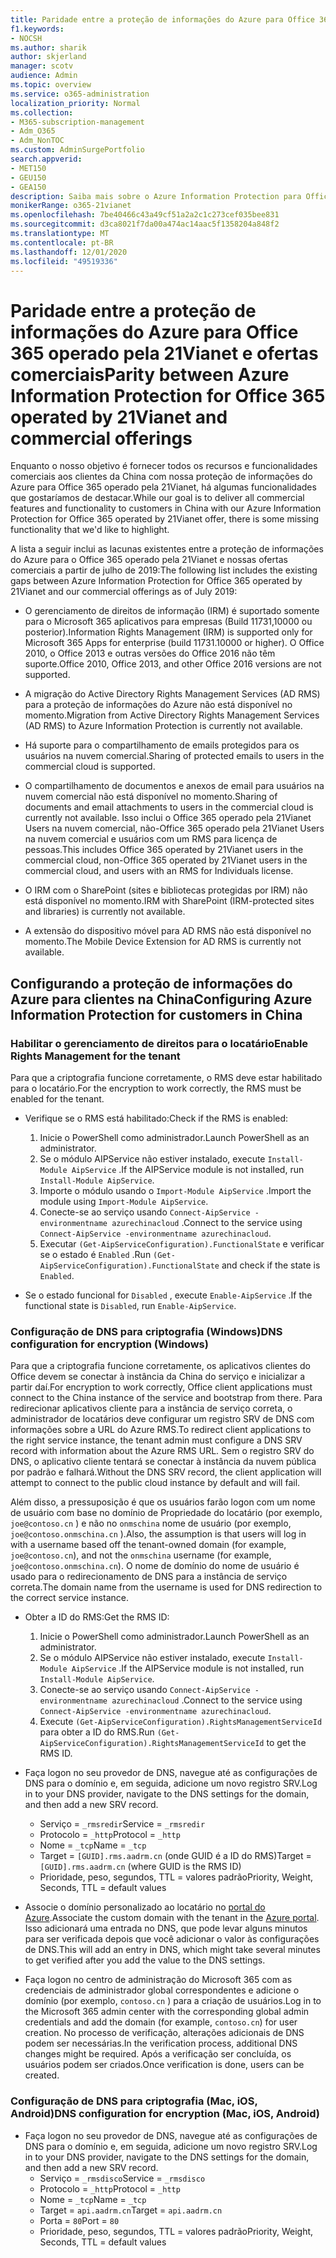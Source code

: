 ```yaml
---
title: Paridade entre a proteção de informações do Azure para Office 365 operado pela 21Vianet e ofertas comerciais
f1.keywords:
- NOCSH
ms.author: sharik
author: skjerland
manager: scotv
audience: Admin
ms.topic: overview
ms.service: o365-administration
localization_priority: Normal
ms.collection:
- M365-subscription-management
- Adm_O365
- Adm_NonTOC
ms.custom: AdminSurgePortfolio
search.appverid:
- MET150
- GEU150
- GEA150
description: Saiba mais sobre o Azure Information Protection para Office 365 operado pela 21Vianet e como configurá-lo para os clientes da China.
monikerRange: o365-21vianet
ms.openlocfilehash: 7be40466c43a49cf51a2a2c1c273cef035bee831
ms.sourcegitcommit: d3ca8021f7da00a474ac14aac5f1358204a848f2
ms.translationtype: MT
ms.contentlocale: pt-BR
ms.lasthandoff: 12/01/2020
ms.locfileid: "49519336"
---
```

# <a name="parity-between-azure-information-protection-for-office-365-operated-by-21vianet-and-commercial-offerings"></a><span data-ttu-id="542e0-103">Paridade entre a proteção de informações do Azure para Office 365 operado pela 21Vianet e ofertas comerciais</span><span class="sxs-lookup"><span data-stu-id="542e0-103">Parity between Azure Information Protection for Office 365 operated by 21Vianet and commercial offerings</span></span>

<span data-ttu-id="542e0-104">Enquanto o nosso objetivo é fornecer todos os recursos e funcionalidades comerciais aos clientes da China com nossa proteção de informações do Azure para Office 365 operado pela 21Vianet, há algumas funcionalidades que gostaríamos de destacar.</span><span class="sxs-lookup"><span data-stu-id="542e0-104">While our goal is to deliver all commercial features and functionality to customers in China with our Azure Information Protection for Office 365 operated by 21Vianet offer, there is some missing functionality that we'd like to highlight.</span></span>

<span data-ttu-id="542e0-105">A lista a seguir inclui as lacunas existentes entre a proteção de informações do Azure para o Office 365 operado pela 21Vianet e nossas ofertas comerciais a partir de julho de 2019:</span><span class="sxs-lookup"><span data-stu-id="542e0-105">The following list includes the existing gaps between Azure Information Protection for Office 365 operated by 21Vianet and our commercial offerings as of July 2019:</span></span>

- <span data-ttu-id="542e0-106">O gerenciamento de direitos de informação (IRM) é suportado somente para o Microsoft 365 aplicativos para empresas (Build 11731,10000 ou posterior).</span><span class="sxs-lookup"><span data-stu-id="542e0-106">Information Rights Management (IRM) is supported only for Microsoft 365 Apps for enterprise (build 11731.10000 or higher).</span></span> <span data-ttu-id="542e0-107">O Office 2010, o Office 2013 e outras versões do Office 2016 não têm suporte.</span><span class="sxs-lookup"><span data-stu-id="542e0-107">Office 2010, Office 2013, and other Office 2016 versions are not supported.</span></span>

- <span data-ttu-id="542e0-108">A migração do Active Directory Rights Management Services (AD RMS) para a proteção de informações do Azure não está disponível no momento.</span><span class="sxs-lookup"><span data-stu-id="542e0-108">Migration from Active Directory Rights Management Services (AD RMS) to Azure Information Protection is currently not available.</span></span>
  
- <span data-ttu-id="542e0-109">Há suporte para o compartilhamento de emails protegidos para os usuários na nuvem comercial.</span><span class="sxs-lookup"><span data-stu-id="542e0-109">Sharing of protected emails to users in the commercial cloud is supported.</span></span>
  
- <span data-ttu-id="542e0-110">O compartilhamento de documentos e anexos de email para usuários na nuvem comercial não está disponível no momento.</span><span class="sxs-lookup"><span data-stu-id="542e0-110">Sharing of documents and email attachments to users in the commercial cloud is currently not available.</span></span> <span data-ttu-id="542e0-111">Isso inclui o Office 365 operado pela 21Vianet Users na nuvem comercial, não-Office 365 operado pela 21Vianet Users na nuvem comercial e usuários com um RMS para licença de pessoas.</span><span class="sxs-lookup"><span data-stu-id="542e0-111">This includes Office 365 operated by 21Vianet users in the commercial cloud, non-Office 365 operated by 21Vianet users in the commercial cloud, and users with an RMS for Individuals license.</span></span>
  
- <span data-ttu-id="542e0-112">O IRM com o SharePoint (sites e bibliotecas protegidas por IRM) não está disponível no momento.</span><span class="sxs-lookup"><span data-stu-id="542e0-112">IRM with SharePoint (IRM-protected sites and libraries) is currently not available.</span></span>
  
- <span data-ttu-id="542e0-113">A extensão do dispositivo móvel para AD RMS não está disponível no momento.</span><span class="sxs-lookup"><span data-stu-id="542e0-113">The Mobile Device Extension for AD RMS is currently not available.</span></span>

## <a name="configuring-azure-information-protection-for-customers-in-china"></a><span data-ttu-id="542e0-114">Configurando a proteção de informações do Azure para clientes na China</span><span class="sxs-lookup"><span data-stu-id="542e0-114">Configuring Azure Information Protection for customers in China</span></span>

### <a name="enable-rights-management-for-the-tenant"></a><span data-ttu-id="542e0-115">Habilitar o gerenciamento de direitos para o locatário</span><span class="sxs-lookup"><span data-stu-id="542e0-115">Enable Rights Management for the tenant</span></span>

<span data-ttu-id="542e0-116">Para que a criptografia funcione corretamente, o RMS deve estar habilitado para o locatário.</span><span class="sxs-lookup"><span data-stu-id="542e0-116">For the encryption to work correctly, the RMS must be enabled for the tenant.</span></span>

- <span data-ttu-id="542e0-117">Verifique se o RMS está habilitado:</span><span class="sxs-lookup"><span data-stu-id="542e0-117">Check if the RMS is enabled:</span></span>
  1. <span data-ttu-id="542e0-118">Inicie o PowerShell como administrador.</span><span class="sxs-lookup"><span data-stu-id="542e0-118">Launch PowerShell as an administrator.</span></span>
  2. <span data-ttu-id="542e0-119">Se o módulo AIPService não estiver instalado, execute `Install-Module AipService` .</span><span class="sxs-lookup"><span data-stu-id="542e0-119">If the AIPService module is not installed, run `Install-Module AipService`.</span></span>
  3. <span data-ttu-id="542e0-120">Importe o módulo usando o `Import-Module AipService` .</span><span class="sxs-lookup"><span data-stu-id="542e0-120">Import the module using `Import-Module AipService`.</span></span>
  4. <span data-ttu-id="542e0-121">Conecte-se ao serviço usando `Connect-AipService -environmentname azurechinacloud` .</span><span class="sxs-lookup"><span data-stu-id="542e0-121">Connect to the service using `Connect-AipService -environmentname azurechinacloud`.</span></span>
  5. <span data-ttu-id="542e0-122">Executar `(Get-AipServiceConfiguration).FunctionalState` e verificar se o estado é `Enabled` .</span><span class="sxs-lookup"><span data-stu-id="542e0-122">Run `(Get-AipServiceConfiguration).FunctionalState` and check if the state is `Enabled`.</span></span>

- <span data-ttu-id="542e0-123">Se o estado funcional for `Disabled` , execute `Enable-AipService` .</span><span class="sxs-lookup"><span data-stu-id="542e0-123">If the functional state is `Disabled`, run `Enable-AipService`.</span></span>

### <a name="dns-configuration-for-encryption-windows"></a><span data-ttu-id="542e0-124">Configuração de DNS para criptografia (Windows)</span><span class="sxs-lookup"><span data-stu-id="542e0-124">DNS configuration for encryption (Windows)</span></span>

<span data-ttu-id="542e0-125">Para que a criptografia funcione corretamente, os aplicativos clientes do Office devem se conectar à instância da China do serviço e inicializar a partir daí.</span><span class="sxs-lookup"><span data-stu-id="542e0-125">For encryption to work correctly, Office client applications must connect to the China instance of the service and bootstrap from there.</span></span> <span data-ttu-id="542e0-126">Para redirecionar aplicativos cliente para a instância de serviço correta, o administrador de locatários deve configurar um registro SRV de DNS com informações sobre a URL do Azure RMS.</span><span class="sxs-lookup"><span data-stu-id="542e0-126">To redirect client applications to the right service instance, the tenant admin must configure a DNS SRV record with information about the Azure RMS URL.</span></span> <span data-ttu-id="542e0-127">Sem o registro SRV do DNS, o aplicativo cliente tentará se conectar à instância da nuvem pública por padrão e falhará.</span><span class="sxs-lookup"><span data-stu-id="542e0-127">Without the DNS SRV record, the client application will attempt to connect to the public cloud instance by default and will fail.</span></span>

<span data-ttu-id="542e0-128">Além disso, a pressuposição é que os usuários farão logon com um nome de usuário com base no domínio de Propriedade do locatário (por exemplo, `joe@contoso.cn` ) e não no `onmschina` nome de usuário (por exemplo, `joe@contoso.onmschina.cn` ).</span><span class="sxs-lookup"><span data-stu-id="542e0-128">Also, the assumption is that users will log in with a username based off the tenant-owned domain (for example, `joe@contoso.cn`), and not the `onmschina` username (for example, `joe@contoso.onmschina.cn`).</span></span> <span data-ttu-id="542e0-129">O nome de domínio do nome de usuário é usado para o redirecionamento de DNS para a instância de serviço correta.</span><span class="sxs-lookup"><span data-stu-id="542e0-129">The domain name from the username is used for DNS redirection to the correct service instance.</span></span>

- <span data-ttu-id="542e0-130">Obter a ID do RMS:</span><span class="sxs-lookup"><span data-stu-id="542e0-130">Get the RMS ID:</span></span>
  1. <span data-ttu-id="542e0-131">Inicie o PowerShell como administrador.</span><span class="sxs-lookup"><span data-stu-id="542e0-131">Launch PowerShell as an administrator.</span></span>
  2. <span data-ttu-id="542e0-132">Se o módulo AIPService não estiver instalado, execute `Install-Module AipService` .</span><span class="sxs-lookup"><span data-stu-id="542e0-132">If the AIPService module is not installed, run `Install-Module AipService`.</span></span>
  3. <span data-ttu-id="542e0-133">Conecte-se ao serviço usando `Connect-AipService -environmentname azurechinacloud` .</span><span class="sxs-lookup"><span data-stu-id="542e0-133">Connect to the service using `Connect-AipService -environmentname azurechinacloud`.</span></span>
  4. <span data-ttu-id="542e0-134">Execute `(Get-AipServiceConfiguration).RightsManagementServiceId` para obter a ID do RMS.</span><span class="sxs-lookup"><span data-stu-id="542e0-134">Run `(Get-AipServiceConfiguration).RightsManagementServiceId` to get the RMS ID.</span></span>

- <span data-ttu-id="542e0-135">Faça logon no seu provedor de DNS, navegue até as configurações de DNS para o domínio e, em seguida, adicione um novo registro SRV.</span><span class="sxs-lookup"><span data-stu-id="542e0-135">Log in to your DNS provider, navigate to the DNS settings for the domain, and then add a new SRV record.</span></span>
  - <span data-ttu-id="542e0-136">Serviço = `_rmsredir`</span><span class="sxs-lookup"><span data-stu-id="542e0-136">Service = `_rmsredir`</span></span>
  - <span data-ttu-id="542e0-137">Protocolo = `_http`</span><span class="sxs-lookup"><span data-stu-id="542e0-137">Protocol = `_http`</span></span>
  - <span data-ttu-id="542e0-138">Nome = `_tcp`</span><span class="sxs-lookup"><span data-stu-id="542e0-138">Name = `_tcp`</span></span>
  - <span data-ttu-id="542e0-139">Target = `[GUID].rms.aadrm.cn` (onde GUID é a ID do RMS)</span><span class="sxs-lookup"><span data-stu-id="542e0-139">Target = `[GUID].rms.aadrm.cn` (where GUID is the RMS ID)</span></span>
  - <span data-ttu-id="542e0-140">Prioridade, peso, segundos, TTL = valores padrão</span><span class="sxs-lookup"><span data-stu-id="542e0-140">Priority, Weight, Seconds, TTL = default values</span></span>

- <span data-ttu-id="542e0-141">Associe o domínio personalizado ao locatário no [portal do Azure](https://portal.azure.cn/#blade/Microsoft_AAD_IAM/ActiveDirectoryMenuBlade/Domains).</span><span class="sxs-lookup"><span data-stu-id="542e0-141">Associate the custom domain with the tenant in the [Azure portal](https://portal.azure.cn/#blade/Microsoft_AAD_IAM/ActiveDirectoryMenuBlade/Domains).</span></span> <span data-ttu-id="542e0-142">Isso adicionará uma entrada no DNS, que pode levar alguns minutos para ser verificada depois que você adicionar o valor às configurações de DNS.</span><span class="sxs-lookup"><span data-stu-id="542e0-142">This will add an entry in DNS, which might take several minutes to get verified after you add the value to the DNS settings.</span></span>

- <span data-ttu-id="542e0-143">Faça logon no centro de administração do Microsoft 365 com as credenciais de administrador global correspondentes e adicione o domínio (por exemplo, `contoso.cn` ) para a criação de usuários.</span><span class="sxs-lookup"><span data-stu-id="542e0-143">Log in to the Microsoft 365 admin center with the corresponding global admin credentials and add the domain (for example, `contoso.cn`) for user creation.</span></span> <span data-ttu-id="542e0-144">No processo de verificação, alterações adicionais de DNS podem ser necessárias.</span><span class="sxs-lookup"><span data-stu-id="542e0-144">In the verification process, additional DNS changes might be required.</span></span> <span data-ttu-id="542e0-145">Após a verificação ser concluída, os usuários podem ser criados.</span><span class="sxs-lookup"><span data-stu-id="542e0-145">Once verification is done, users can be created.</span></span>

### <a name="dns-configuration-for-encryption-mac-ios-android"></a><span data-ttu-id="542e0-146">Configuração de DNS para criptografia (Mac, iOS, Android)</span><span class="sxs-lookup"><span data-stu-id="542e0-146">DNS configuration for encryption (Mac, iOS, Android)</span></span>

- <span data-ttu-id="542e0-147">Faça logon no seu provedor de DNS, navegue até as configurações de DNS para o domínio e, em seguida, adicione um novo registro SRV.</span><span class="sxs-lookup"><span data-stu-id="542e0-147">Log in to your DNS provider, navigate to the DNS settings for the domain, and then add a new SRV record.</span></span>
  - <span data-ttu-id="542e0-148">Serviço = `_rmsdisco`</span><span class="sxs-lookup"><span data-stu-id="542e0-148">Service = `_rmsdisco`</span></span>
  - <span data-ttu-id="542e0-149">Protocolo = `_http`</span><span class="sxs-lookup"><span data-stu-id="542e0-149">Protocol = `_http`</span></span>
  - <span data-ttu-id="542e0-150">Nome = `_tcp`</span><span class="sxs-lookup"><span data-stu-id="542e0-150">Name = `_tcp`</span></span>
  - <span data-ttu-id="542e0-151">Target = `api.aadrm.cn`</span><span class="sxs-lookup"><span data-stu-id="542e0-151">Target = `api.aadrm.cn`</span></span>
  - <span data-ttu-id="542e0-152">Porta = `80`</span><span class="sxs-lookup"><span data-stu-id="542e0-152">Port = `80`</span></span>
  - <span data-ttu-id="542e0-153">Prioridade, peso, segundos, TTL = valores padrão</span><span class="sxs-lookup"><span data-stu-id="542e0-153">Priority, Weight, Seconds, TTL = default values</span></span>
